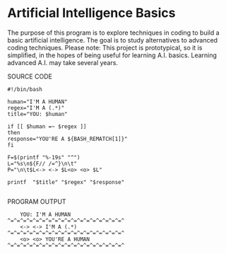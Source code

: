 # Artificial Intelligence Basics
The purpose of this program is to explore techniques in coding to build a basic artificial intelligence.  The goal is to study alternatives to advanced coding techniques.  Please note: This project is prototypical, so it is simplified, in the hopes of being useful for learning A.I. basics.  Learning advanced A.I. may take several years.

SOURCE CODE

```
#!/bin/bash

human="I'M A HUMAN"
regex="I'M A (.*)"
title="YOU: $human"

if [[ $human =~ $regex ]]
then
response="YOU'RE A ${BASH_REMATCH[1]}"
fi

F=$(printf "%-19s" "^")
L="%s\n${F// /=^}\n\t"
P="\n\t$L<-> <-> $L<o> <o> $L"

printf  "$title" "$regex" "$response"
  
```  
PROGRAM OUTPUT

```
	YOU: I'M A HUMAN
^=^=^=^=^=^=^=^=^=^=^=^=^=^=^=^=^=^=^
	<-> <-> I'M A (.*)
^=^=^=^=^=^=^=^=^=^=^=^=^=^=^=^=^=^=^
	<o> <o> YOU'RE A HUMAN
^=^=^=^=^=^=^=^=^=^=^=^=^=^=^=^=^=^=^
	


```
